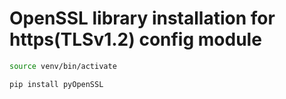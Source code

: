 # OpenSSL library installation for https(TLSv1.2) config module
```bash
source venv/bin/activate
```
```bash
pip install pyOpenSSL
```